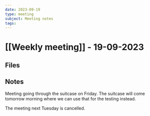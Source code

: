 ```yaml
---
date: 2023-09-19
type: meeting
subject: Meeting notes
tags:
---
```


# [[Weekly meeting]] - 19-09-2023

## Files


## Notes
Meeting going through the suitcase on Friday.
The suitcase will come tomorrow morning where we can use that for the testing instead.

The meeting next Tuesday is cancelled.